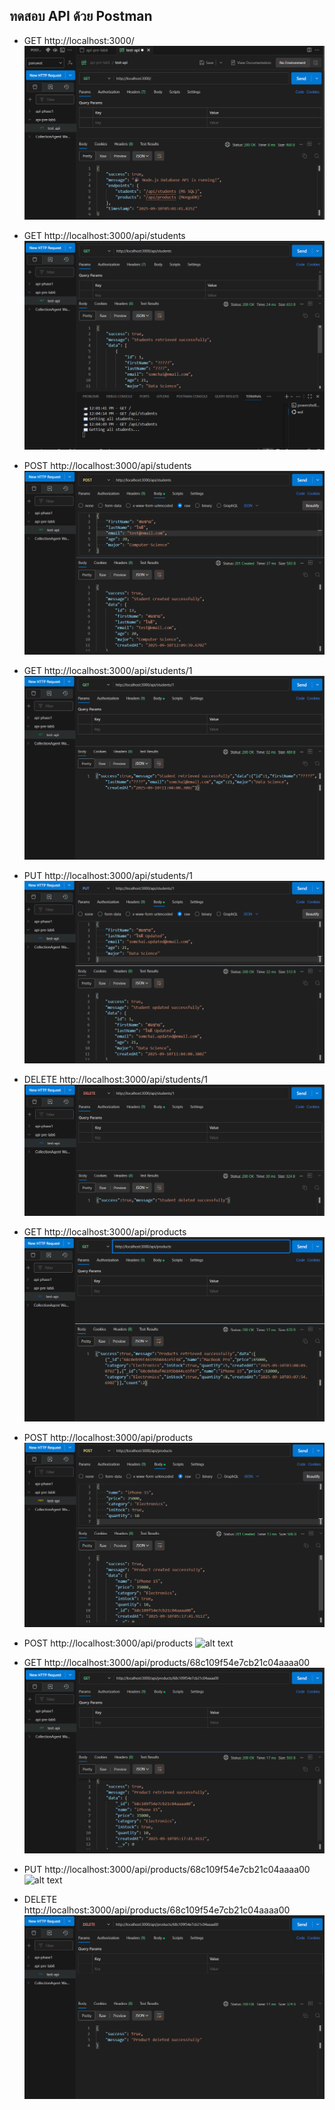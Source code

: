 ## ทดสอบ API ด้วย Postman 

- GET http://localhost:3000/
![alt text](/nodejs-database-lab/img/get-all.png)

- GET http://localhost:3000/api/students
![alt text](/nodejs-database-lab/img/get-students.png)

- POST http://localhost:3000/api/students
![alt text](/nodejs-database-lab/img/post-students.png)

- GET http://localhost:3000/api/students/1
![alt text](/nodejs-database-lab/img/get-id.png)

- PUT http://localhost:3000/api/students/1
![alt text](/nodejs-database-lab/img/put-students-id.png)

- DELETE http://localhost:3000/api/students/1
![alt text](/nodejs-database-lab/img/delete.png)

- GET http://localhost:3000/api/products
![alt text](/nodejs-database-lab/img/get-products.png)

- POST http://localhost:3000/api/products
![alt text](/nodejs-database-lab/img/pust-products.png)

- POST http://localhost:3000/api/products
![alt text](/nodejs-database-lab/img/pust-products1.png)

- GET http://localhost:3000/api/products/68c109f54e7cb21c04aaaa00
![alt text](/nodejs-database-lab/img/get-products-id.png)

- PUT http://localhost:3000/api/products/68c109f54e7cb21c04aaaa00
![alt text](/nodejs-database-lab/img/put-product.pngs)

- DELETE http://localhost:3000/api/products/68c109f54e7cb21c04aaaa00
![alt text](/nodejs-database-lab/img/delete-products.png)
